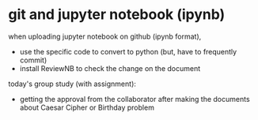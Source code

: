 # git and jupyter notebook (ipynb)

when uploading jupyter notebook on github (ipynb format),

- use the specific code to convert to python (but, have to frequently commit)
- install ReviewNB to check the change on the document

today's group study (with assignment):
- getting the approval from the collaborator after making the documents about Caesar Cipher or Birthday problem
